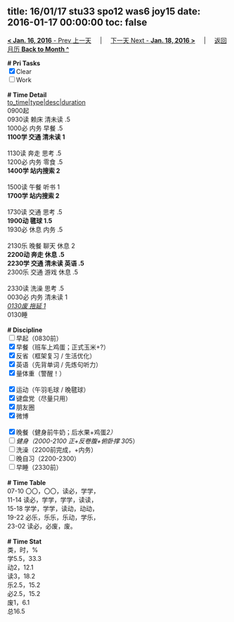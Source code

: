 title: 16/01/17 stu33 spo12 was6 joy15
date: 2016-01-17 00:00:00
toc: false
---
[**< Jan. 16, 2016** - Prev 上一天](/lifelogs/2016/01/d16.html) &nbsp; &nbsp; | &nbsp; &nbsp; [下一天 Next - **Jan. 18, 2016 >**](/lifelogs/2016/01/d18.html) &nbsp; &nbsp; |  &nbsp; &nbsp; [返回月历 **Back to Month ^**](/lifelogs/2016/01/index.html)
<br/><div><b># Pri Tasks</b></div><div><input checked="true" type="checkbox"/>Clear</div><div><input type="checkbox"/>Work</div><div><br/></div><div><b># Time Detail</b></div><div><u>to_time|type|desc|duration</u></div><div>0900起</div><div>0930读 赖床 清未读 .5</div><div>1000必 内务 早餐 .5</div><div><b>1100学 交通 清未读 1</b></div><div><br/></div><div>1130读 奔走 思考 .5</div><div>1200必 内务 零食 .5</div><div><b>1400学 站内搜索 2</b></div><div><br/></div><div>1500读 午餐 听书 1</div><div><b>1700学 站内搜索 2</b></div><div><br/></div><div>1730读 交通 思考 .5</div><div><b>1900动 毽球 1.5</b></div><div>1930必 休息 内务 .5</div><div><br/></div><div>2130乐 晚餐 聊天 休息 2</div><div><b>2200动 奔走 休息 .5</b></div><div><b>2230学 交通 清未读 英语 .5</b></div><div>2300乐 交通 游戏 休息 .5</div><div><br/></div><div>2330读 洗澡 思考 .5</div><div>0030必 内务 清未读 1</div><div><u><i>0130废 拖延 1</i></u></div><div>0130睡</div><div><br/></div><div><b># Discipline</b></div><div><input type="checkbox"/>早起（0830前）</div><div><input checked="true" type="checkbox"/>早餐（班车上鸡蛋；正式玉米+?）</div><div><input checked="true" type="checkbox"/>反省（框架复习 / 生活优化）</div><div><input checked="true" type="checkbox"/>英语（先背单词 / 先炼句听力）</div><div><input checked="true" type="checkbox"/>量体重（警醒！）</div><div><br/></div><div><input checked="true" type="checkbox"/>运动（午羽毛球 / 晚毽球）</div><div><input checked="true" type="checkbox"/>键盘党（尽量只用）</div><div><input checked="true" type="checkbox"/>朋友圈</div><div><input checked="true" type="checkbox"/>微博</div><div><br/></div><div><input checked="true" type="checkbox"/>晚餐（健身前牛奶；后水果+鸡蛋*2）</div><div><input type="checkbox"/>健身（2000-2100 正+反卷腹+俯卧撑 30*5）</div><div><input type="checkbox"/>洗澡（2200前完成，+内务）</div><div><input type="checkbox"/>晚自习（2200-2300）</div><div><input type="checkbox"/>早睡（2330前）</div><div><br/></div><div><b># Time Table</b></div><div>07-10 〇〇，〇〇，读必，学学，</div><div>11-14 读必，学学，学学，读读，</div><div>15-18 学学，学学，读动，动动，</div><div>19-22 必乐，乐乐，乐动，学乐，</div><div>23-02 读必，必废，废。</div><div><br/></div><div><b># Time Stat</b></div><div>类，时，%</div><div>学5.5，33.3</div><div>动2，12.1</div><div>读3，18.2</div><div>乐2.5，15.2</div><div>必2.5，15.2</div><div>废1，6.1</div><div>总16.5</div>